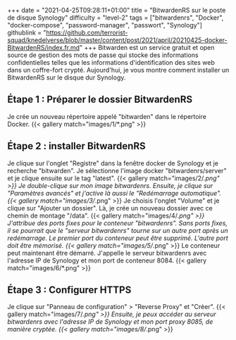 +++
date = "2021-04-25T09:28:11+01:00"
title = "BitwardenRS sur le poste de disque Synology"
difficulty = "level-2"
tags = ["bitwardenrs", "Docker", "docker-compose", "password-manager", "passwort", "Synology"]
githublink = "https://github.com/terrorist-squad/knedelverse/blob/master/content/post/2021/april/20210425-docker-BitwardenRS/index.fr.md"
+++
Bitwarden est un service gratuit et open source de gestion des mots de passe qui stocke des informations confidentielles telles que les informations d'identification des sites web dans un coffre-fort crypté. Aujourd'hui, je vous montre comment installer un BitwardenRS sur le disque dur Synology.
## Étape 1 : Préparer le dossier BitwardenRS
Je crée un nouveau répertoire appelé "bitwarden" dans le répertoire Docker.
{{< gallery match="images/1/*.png" >}}

## Étape 2 : installer BitwardenRS
Je clique sur l'onglet "Registre" dans la fenêtre docker de Synology et je recherche "bitwarden". Je sélectionne l'image docker "bitwardenrs/server" et je clique ensuite sur le tag "latest".
{{< gallery match="images/2/*.png" >}}
Je double-clique sur mon image bitwardenrs. Ensuite, je clique sur "Paramètres avancés" et j'active là aussi le "Redémarrage automatique".
{{< gallery match="images/3/*.png" >}}
Je choisis l'onglet "Volume" et je clique sur "Ajouter un dossier". Là, je crée un nouveau dossier avec ce chemin de montage "/data".
{{< gallery match="images/4/*.png" >}}
J'attribue des ports fixes pour le conteneur "bitwardenrs". Sans ports fixes, il se pourrait que le "serveur bitwardenrs" tourne sur un autre port après un redémarrage. Le premier port du conteneur peut être supprimé. L'autre port doit être mémorisé.
{{< gallery match="images/5/*.png" >}}
Le conteneur peut maintenant être démarré. J'appelle le serveur bitwardenrs avec l'adresse IP de Synology et mon port de conteneur 8084.
{{< gallery match="images/6/*.png" >}}

## Étape 3 : Configurer HTTPS
Je clique sur "Panneau de configuration" > "Reverse Proxy" et "Créer".
{{< gallery match="images/7/*.png" >}}
Ensuite, je peux accéder au serveur bitwardenrs avec l'adresse IP de Synology et mon port proxy 8085, de manière cryptée.
{{< gallery match="images/8/*.png" >}}
